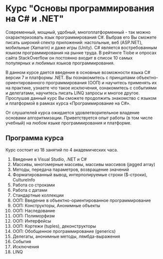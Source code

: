 # Курс "Основы программирования на С# и .NET"

Современный, мощный, удобный, многоплатформенный - так можно охарактеризовать язык программирования C#. Выбрав его Вы сможете писать широкий спектр приложений: настольные, веб (ASP.NET), мобильные (Xamarin) и даже игры (Unity). C# является востребованным языком программирования на рынке труда. В рейтинге Tiobe и опросах сайта StackOverflow он постоянно входит в список 10 самых популярных и любимых языков программирования.

В данном курсе дается введение в основные возможности языка C# версии 7 и платформы .NET. Вы познакомитесь с принципами объектно-ориентированного программирования (ООП) и научитесь применять их на практике, узнаете что такое исключения, ознакомитесь с событиями и делегатами, научитесь писать LINQ запросы и многое другое. Прослушав данный курс Вы сможете продолжить знакомство с языком и платформой в рамках курса «Программирование на C#».

От слушателей курса ожидается удовлетворительное владение основами алгоритмизации. Приветствуется опыт работы (в том числе учебный) на любом языке программирования и платформе.

## Программа курса

Курс состоит из 18 занятий по 4 академических часа.

1. Введение в Visual Studio, .NET и C#
2. Массивы, многомерные массивы, массивы массивов (jagged array)
3. Методы, передача параметров, возвращение значений
4. Форматированный вывод, интерполируемые строки ($-строки), CultureInfo
5. Работа со строками
6. Работа с датами
7. Стандартные коллекции
8. ООП: Введение в объектно-ориентированное программирование
9. ООП: Конструкторы, Анонимные объекты
10. ООП: Наследование
11. ООП: Полиморфизм
12. ООП: Интерфейсы
13. ООП: Кортежи (tuples), деконструкторы
14. ООП: Обобщенное программирование (generics)
15. Делегаты, анонимные методы, лямбда-выражения
16. События
17. Исключения
18. LINQ
